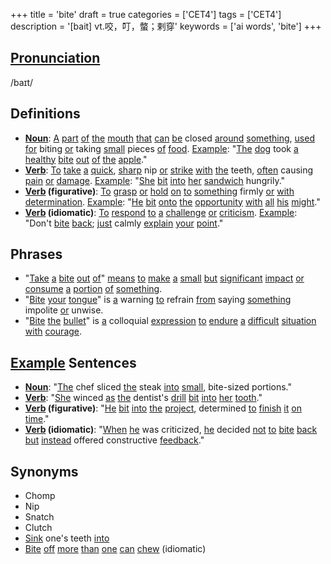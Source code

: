 +++
title = 'bite'
draft = true
categories = ['CET4']
tags = ['CET4']
description = '[bait] vt.咬，叮，螫；剌穿'
keywords = ['ai words', 'bite']
+++

## [Pronunciation](/post/pronunciation/)
/baɪt/

## Definitions
- **[Noun](/post/noun/)**: [A](/post/a/) [part](/post/part/) [of](/post/of/) [the](/post/the/) [mouth](/post/mouth/) [that](/post/that/) [can](/post/can/) [be](/post/be/) closed [around](/post/around/) [something](/post/something/), [used](/post/used/) [for](/post/for/) biting [or](/post/or/) taking [small](/post/small/) pieces [of](/post/of/) [food](/post/food/). [Example](/post/example/): "[The](/post/the/) [dog](/post/dog/) took [a](/post/a/) [healthy](/post/healthy/) [bite](/post/bite/) [out](/post/out/) [of](/post/of/) [the](/post/the/) [apple](/post/apple/)."
- **[Verb](/post/verb/)**: [To](/post/to/) [take](/post/take/) [a](/post/a/) [quick](/post/quick/), [sharp](/post/sharp/) nip [or](/post/or/) [strike](/post/strike/) [with](/post/with/) [the](/post/the/) teeth, [often](/post/often/) causing [pain](/post/pain/) [or](/post/or/) [damage](/post/damage/). [Example](/post/example/): "[She](/post/she/) [bit](/post/bit/) [into](/post/into/) [her](/post/her/) [sandwich](/post/sandwich/) hungrily."
- **[Verb](/post/verb/) (figurative)**: [To](/post/to/) [grasp](/post/grasp/) [or](/post/or/) [hold](/post/hold/) [on](/post/on/) [to](/post/to/) [something](/post/something/) firmly [or](/post/or/) [with](/post/with/) [determination](/post/determination/). [Example](/post/example/): "[He](/post/he/) [bit](/post/bit/) [onto](/post/onto/) [the](/post/the/) [opportunity](/post/opportunity/) [with](/post/with/) [all](/post/all/) [his](/post/his/) [might](/post/might/)."
- **[Verb](/post/verb/) (idiomatic)**: [To](/post/to/) [respond](/post/respond/) [to](/post/to/) [a](/post/a/) [challenge](/post/challenge/) [or](/post/or/) [criticism](/post/criticism/). [Example](/post/example/): "Don't [bite](/post/bite/) [back](/post/back/); [just](/post/just/) calmly [explain](/post/explain/) [your](/post/your/) [point](/post/point/)."

## Phrases
- "[Take](/post/take/) [a](/post/a/) [bite](/post/bite/) [out](/post/out/) [of](/post/of/)" [means](/post/means/) [to](/post/to/) [make](/post/make/) [a](/post/a/) [small](/post/small/) [but](/post/but/) [significant](/post/significant/) [impact](/post/impact/) [or](/post/or/) [consume](/post/consume/) [a](/post/a/) [portion](/post/portion/) [of](/post/of/) [something](/post/something/).
- "[Bite](/post/bite/) [your](/post/your/) [tongue](/post/tongue/)" is [a](/post/a/) warning [to](/post/to/) refrain [from](/post/from/) saying [something](/post/something/) impolite [or](/post/or/) unwise.
- "[Bite](/post/bite/) [the](/post/the/) [bullet](/post/bullet/)" is [a](/post/a/) colloquial [expression](/post/expression/) [to](/post/to/) [endure](/post/endure/) [a](/post/a/) [difficult](/post/difficult/) [situation](/post/situation/) [with](/post/with/) [courage](/post/courage/).

## [Example](/post/example/) Sentences
- **[Noun](/post/noun/)**: "[The](/post/the/) chef sliced [the](/post/the/) steak [into](/post/into/) [small](/post/small/), bite-sized portions."
- **[Verb](/post/verb/)**: "[She](/post/she/) winced [as](/post/as/) [the](/post/the/) dentist's [drill](/post/drill/) [bit](/post/bit/) [into](/post/into/) [her](/post/her/) [tooth](/post/tooth/)."
- **[Verb](/post/verb/) (figurative)**: "[He](/post/he/) [bit](/post/bit/) [into](/post/into/) [the](/post/the/) [project](/post/project/), determined [to](/post/to/) [finish](/post/finish/) [it](/post/it/) [on](/post/on/) [time](/post/time/)."
- **[Verb](/post/verb/) (idiomatic)**: "[When](/post/when/) [he](/post/he/) was criticized, [he](/post/he/) decided [not](/post/not/) [to](/post/to/) [bite](/post/bite/) [back](/post/back/) [but](/post/but/) [instead](/post/instead/) offered constructive [feedback](/post/feedback/)."

## Synonyms
- Chomp
- Nip
- Snatch
- Clutch
- [Sink](/post/sink/) one's teeth [into](/post/into/)
- [Bite](/post/bite/) [off](/post/off/) [more](/post/more/) [than](/post/than/) [one](/post/one/) [can](/post/can/) [chew](/post/chew/) (idiomatic)

